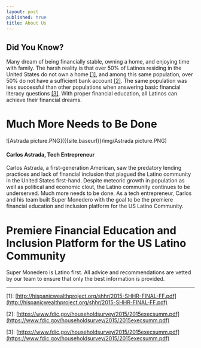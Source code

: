 ```yaml
---
layout: post
published: true
title: About Us
---
```


## Did You Know? 

Many dream of being financially stable, owning a home, and enjoying time with family. The harsh reality is that over 50% of Latinos residing in the United States do not own a home [[1]](http://hispanicwealthproject.org/shhr/2015-SHHR-FINAL-FF.pdf), and among this same population, over 50% do not have a sufficient bank account [[2]](https://www.fdic.gov/householdsurvey/2015/2015execsumm.pdf). The same population was less successful than other populations when answering basic financial literacy questions [[3]](https://www.fdic.gov/householdsurvey/2015/2015execsumm.pdf).  With proper financial education, all Latinos can achieve their financial dreams.

# **Much More Needs to Be Done**

![Astrada picture.PNG]({{site.baseurl}}/img/Astrada picture.PNG)
 

#### Carlos Astrada, Tech Entrepreneur

Carlos Astrada, a first-generation American, saw the predatory lending practices and lack of financial inclusion that plagued the Latino community in the United States first-hand. Despite meteoric growth in population as well as political and economic clout, the Latino community continues to be underserved.  Much more needs to be done. As a tech entrepreneur, Carlos and his team built Super Monedero with the goal to be the premiere financial education and inclusion platform for the US Latino Community.

# **Premiere Financial Education and Inclusion Platform for the US Latino Community**

Super Monedero is Latino first. All advice and recommendations are vetted by our team to ensure that only the best information is provided.


____________________________________________________________________________________________________________
\[1]: [http://hispanicwealthproject.org/shhr/2015-SHHR-FINAL-FF.pdf](http://hispanicwealthproject.org/shhr/2015-SHHR-FINAL-FF.pdf)

\[2]: [https://www.fdic.gov/householdsurvey/2015/2015execsumm.pdf](https://www.fdic.gov/householdsurvey/2015/2015execsumm.pdf)

\[3]: [https://www.fdic.gov/householdsurvey/2015/2015execsumm.pdf](https://www.fdic.gov/householdsurvey/2015/2015execsumm.pdf)
